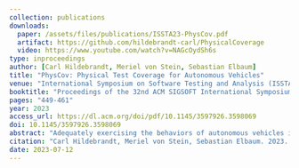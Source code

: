 ```yaml
---
collection: publications
downloads:
  paper: /assets/files/publications/ISSTA23-PhysCov.pdf
  artifact: https://github.com/hildebrandt-carl/PhysicalCoverage
  video: https://www.youtube.com/watch?v=NAGcOydSh6s
type: inproceedings
author: [Carl Hildebrandt, Meriel von Stein, Sebastian Elbaum]
title: "PhysCov: Physical Test Coverage for Autonomous Vehicles"
venue: "International Symposium on Software Testing and Analysis (ISSTA)"
booktitle: "Proceedings of the 32nd ACM SIGSOFT International Symposium on Software Testing and Analysis (ISSTA)"
pages: "449-461"
year: 2023
access_url: https://dl.acm.org/doi/pdf/10.1145/3597926.3598069
doi: 10.1145/3597926.3598069
abstract: "Adequately exercising the behaviors of autonomous vehicles is fundamental to their validation. However, quantifying an autonomous vehicle's testing adequacy is challenging as the system's behavior is influenced both by its state as well as its physical environment.To address this challenge, our work builds on two insights. First, data sensed by an autonomous vehicle provides a unique spatial signature of the physical environment inputs.Second, given the vehicle's current state, inputs residing outside the autonomous vehicle's physically reachable regions are less relevant to its behavior. Building on those insights, we introduce an abstraction that enables the computation of a physical environment-state coverage metric, PhysCov. The abstraction combines the sensor readings with a physical reachability analysis based on the vehicle's state and dynamics to determine the region of the environment that may affect the autonomous vehicle. It then characterizes that region through a parameterizable geometric approximation that can trade quality for cost. Tests with the same characterizations are deemed to have had similar internal states and exposed to similar environments and thus likely to exercise the same set of behaviors, while tests with distinct characterizations will increase PhysCov. A study on two simulated and one real system's dataset examines PhysCovs's ability to quantify an autonomous vehicle's test suite, showcases its characterization cost and precision, investigates its correlation with failures found and potential for test selection, and assesses its ability to distinguish among real-world scenarios."
citation: "Carl Hildebrandt, Meriel von Stein, Sebastian Elbaum. 2023. PhysCov: Physical Test Coverage for Autonomous Vehicles. In <i>Proceedings of the 32nd ACM SIGSOFT International Symposium on Software Testing and Analysis. (ISSTA)</i>. 449-461. https://doi.org/10.1145/3597926.3598069"
date: 2023-07-12
---
```



